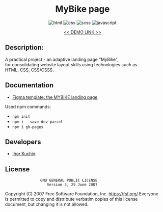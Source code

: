 <h1 align="center">
  MyBike page
</h1>

<p align="center">
  <img src="https://img.shields.io/badge/-html-red" alt="html">
  <img src="https://img.shields.io/badge/-css-blue" alt="css">
  <img src="https://img.shields.io/badge/-scss-red" alt="scss">
  <img src="https://img.shields.io/badge/-javascript-yellow" alt="javascript">
</p>

<p align="center">
  <a href="https://github.com/ik-web"><< DEMO LINK >></a> 
</p>

## Description:

A practical project - an adaptive landing page "MyBike", <br>
for consolidating website layout skills using technologies such as <br>
HTML, CSS, CSS/CSSS.

## Documentation

- [Figma template: the MYBIKE landing page](https://www.figma.com/file/Ic3SlZjkATYaS7uTifZAIk/BIKE?node-id=0%3A1)

Used npm commands:
- `npm init`
- `npm i --save-dev parcel`
- `npm i gh-pages`

## Developers

- [Ihor Kuchin](https://github.com/ik-web)

## License

                    GNU GENERAL PUBLIC LICENSE
                       Version 3, 29 June 2007

 Copyright (C) 2007 Free Software Foundation, Inc. <https://fsf.org/>
 Everyone is permitted to copy and distribute verbatim copies
 of this license document, but changing it is not allowed.
